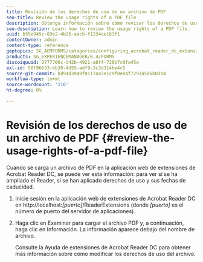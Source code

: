 ```yaml
---
title: Revisión de los derechos de uso de un archivo de PDF
seo-title: Review the usage rights of a PDF file
description: Obtenga información sobre cómo revisar los derechos de uso de un archivo PDF.
seo-description: Learn how to review the usage rights of a PDF file.
uuid: b55e945c-03e2-4b26-aacb-f1234ce163f1
contentOwner: admin
content-type: reference
geptopics: SG_AEMFORMS/categories/configuring_acrobat_reader_dc_extensions
products: SG_EXPERIENCEMANAGER/6.4/FORMS
discoiquuid: 2777706c-d42b-4921-a8f4-720b7c0fa45e
exl-id: 50f96633-bb20-4d55-adf9-3c3d314be4c5
source-git-commit: bd94d3949f0117aa3e1c9f0e84f7293a5d6b03b4
workflow-type: tm+mt
source-wordcount: '116'
ht-degree: 0%

---
```


# Revisión de los derechos de uso de un archivo de PDF {#review-the-usage-rights-of-a-pdf-file}

Cuando se carga un archivo de PDF en la aplicación web de extensiones de Acrobat Reader DC, se puede ver esta información: para ver si se ha ampliado el Reader, si se han aplicado derechos de uso y sus fechas de caducidad.

1. Inicie sesión en la aplicación web de extensiones de Acrobat Reader DC en http://localhost:*[puerto]*/ReaderExtensions (donde *[puerto]* es el número de puerto del servidor de aplicaciones).
1. Haga clic en Examinar para cargar el archivo PDF y, a continuación, haga clic en Información. La información aparece debajo del nombre de archivo.

   Consulte la Ayuda de extensiones de Acrobat Reader DC para obtener más información sobre cómo modificar los derechos de uso del archivo.
